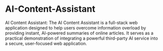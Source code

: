 # AI-Content-Assistant
AI Content Assistant: The AI Content Assistant is a full-stack web application designed to help users overcome information overload by providing instant, AI-powered summaries of online articles. It serves as a practical demonstration of integrating a powerful third-party AI service into a secure, user-focused web application.
